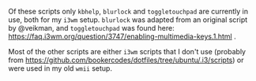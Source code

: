 Of these scripts only `kbhelp`, `blurlock` and `toggletouchpad` are currently in
use, both for my `i3wm` setup. `blurlock` was adapted from an original script by
@veikman, and `toggletouchpad` was found here:
https://faq.i3wm.org/question/3747/enabling-multimedia-keys.1.html .

Most of the other scripts are either `i3wm` scripts that I don't use (probably
from https://github.com/bookercodes/dotfiles/tree/ubuntu/.i3/scripts) or were
used in my old `wmii` setup.
